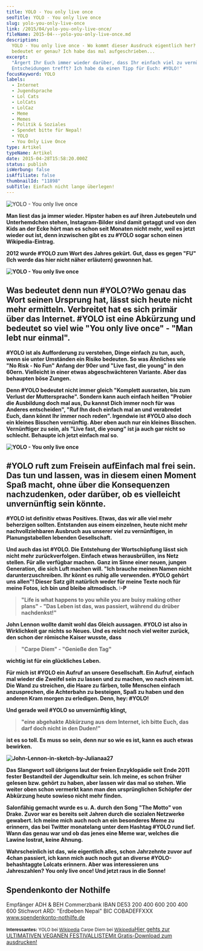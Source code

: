 ```yaml
---
title: YOLO - You only live once
seoTitle: YOLO - You only live once
slug: yolo-you-only-live-once
link: /2015/04/yolo-you-only-live-once/
fileName: 2015-04---yolo-you-only-live-once.md
description:
  YOLO - You only live once - Wo kommt dieser Ausdruck eigentlich her? Und was
  bedeutet er genau? Ich habe das mal aufgeschrieben...
excerpt:
  "Ärgert Ihr Euch immer wieder darüber, dass Ihr einfach viel zu vernünftige
  Entscheidungen trefft? Ich habe da einen Tipp für Euch: #YOLO!"
focusKeyword: YOLO
labels:
  - Internet
  - Jugendsprache
  - Lol Cats
  - LolCats
  - LolCaz
  - Meme
  - Memes
  - Politik & Soziales
  - Spendet bitte für Nepal!
  - YOLO
  - You Only Live Once
type: Artikel
typeName: Artikel
date: 2015-04-28T15:58:20.000Z
status: publish
isWerbung: false
isAffiliate: false
thumbnailId: "11898"
subTitle: Einfach nicht lange überlegen!
---
```


![YOLO - You only live once](http://cardamonchai.com/wp-content/uploads/2015/04/52e.jpg)

<strong>

Man liest das ja immer wieder. Hipster haben es auf ihren Jutebeuteln und
Unterhemdchen stehen, Instagram-Bilder sind damit getaggt und von den Kids an
der Ecke hört man es schon seit Monaten nicht mehr, weil es jetzt wieder out
ist, denn inzwischen gibt es zu #YOLO sogar schon einen Wikipedia-Eintrag.

2012 wurde #YOLO zum Wort des Jahres gekürt. Gut, dass es gegen "FU" (Ich werde
das hier nicht näher erläutern) gewonnen hat.

![YOLO - You only live once](http://cardamonchai.com/wp-content/uploads/2015/04/08b3db396a497d4d96d412a89fb128dc15d3c64c082de4c8759c4ac84161b4ef.jpg)

## Was bedeutet denn nun #YOLO?Wo genau das Wort seinen Ursprung hat, lässt sich heute nicht mehr ermitteln. Verbreitet hat es sich primär über das Internet. #YOLO ist eine Abkürzung und bedeutet so viel wie "You only live once" - "Man lebt nur einmal".

#YOLO ist als Aufforderung zu verstehen, Dinge einfach zu tun, auch, wenn sie
unter Umständen ein Risiko bedeuten. So was Ähnliches wie "No Risk - No Fun"
Anfang der 90er und "Live fast, die young" in den 60ern. Vielleicht in einer
etwas abgeschwächteren Variante. Aber das behaupten böse Zungen.

Denn #YOLO bedeutet nicht immer gleich "Komplett ausrasten, bis zum Verlust der
Muttersprache". Sondern kann auch einfach heißen "Probier die Ausbildung doch
mal aus, Du kannst Dich immer noch für was Anderes entscheiden", "Ruf Ihn doch
einfach mal an und verabredet Euch, dann könnt Ihr immer noch reden". Irgendwie
ist #YOLO also doch ein kleines Bisschen vernünftig. Aber eben auch nur ein
kleines Bisschen. Vernünftiger zu sein, als "Live fast, die young" ist ja auch
gar nicht so schlecht. Behaupte ich jetzt einfach mal so.

![YOLO - You only live once](http://cardamonchai.com/wp-content/uploads/2015/04/lolcat_yolo_by_nothguy-d5xpidr.jpg)

## #YOLO ruft zum Freisein aufEinfach mal frei sein. Das tun und lassen, was in diesem einen Moment Spaß macht, ohne über die Konsequenzen nachzudenken, oder darüber, ob es vielleicht unvernünftig sein könnte.

#YOLO ist definitiv etwas Positives. Etwas, das wir alle viel mehr beherzigen
sollten. Entstanden aus einem einzelnen, heute nicht mehr nachvollziehbaren
Ausbruch aus unserer viel zu vernünftigen, in Planungstabellen lebenden
Gesellschaft.

Und auch das ist #YOLO. Die Entstehung der Wortschöpfung lässt sich nicht mehr
zurückverfolgen. Einfach etwas herausbrüllen, ins Netz stellen. Für alle
verfügbar machen. Ganz im Sinne einer neuen, jungen Generation, die sich Luft
machen will. "Ich brauche meinen Namen nicht darunterzuschreiben. Ihr könnt es
ruhig alle verwenden. #YOLO gehört uns allen"! Dieser Satz gilt natürlich weder
für meine Texte noch für meine Fotos, ich bin und bleibe altmodisch. :-P

<blockquote>"Life is what happens to you while you are buisy making other plans" -
"Das Leben ist das, was passiert, während du drüber nachdenkst!"</blockquote>

John Lennon wollte damit wohl das Gleich aussagen. #YOLO ist also in
Wirklichkeit gar nichts so Neues. Und es reicht noch viel weiter zurück, den
schon der römische Kaiser wusste, dass

<blockquote>"Carpe Diem" - "Genieße den Tag"</blockquote>

wichtig ist für ein glückliches Leben.

Für mich ist #YOLO ein Aufruf an unsere Gesellschaft. Ein Aufruf, einfach mal
wieder die Zweifel sein zu lassen und zu machen, wo nach einem ist. Die Wand zu
streichen, die Haare zu färben, tolle Menschen einfach anzusprechen, die
Achterbahn zu besteigen, Spaß zu haben und den anderen Kram morgen zu erledigen.
Denn, hey: #YOLO!

Und gerade weil #YOLO so unvernünftig klingt,

<blockquote>"eine abgehakte Abkürzung aus dem Internet, ich bitte Euch, das darf doch nicht in den Duden!"</blockquote>

ist es so toll. Es muss so sein, denn nur so wie es ist, kann es auch etwas
bewirken.

![John-Lennon-in-sketch-by-Julianaa27](http://cardamonchai.com/wp-content/uploads/2015/04/John-Lennon-in-sketch-by-Julianaa27-640x641.jpg)

Das Slangwort soll übrigens laut der freien Enzyklopädie seit Ende 2011 fester
Bestandteil der Jugendkultur sein. Ich meine, es schon früher gelesen bzw.
gehört zu haben, aber lassen wir das mal so stehen. Wie weiter oben schon
vermerkt kann man den ursprünglichen Schöpfer der Abkürzung heute sowieso nicht
mehr finden.

Salonfähig gemacht wurde es u. A. durch den Song "The Motto" von Drake. Zuvor
war es bereits seit Jahren durch die sozialen Netzwerke gewabert. Ich meine mich
auch noch an ein besonderes Meme zu erinnern, das bei Twitter monatelang unter
dem Hashtag #YOLO rund lief. Wann das genau war und ob das jenes eine Meme war,
welches die Lawine lostrat, keine Ahnung.

Wahrscheinlich ist das, wie eigentlich alles, schon Jahrzehnte zuvor auf 4chan
passiert, ich kann mich auch noch gut an diverse #YOLO-behashtaggte Lolcats
erinnern. Aber was interessieren uns Jahreszahlen? You only live once! Und jetzt
raus in die Sonne!

## Spendenkonto der Nothilfe</strong>

Empfänger ADH &amp; BEH Commerzbank IBAN DE53 200 400 600 200 400 600 Stichwort
ARD: "Erdbeben Nepal" BIC COBADEFFXXX www.spendenkonto-nothilfe.de

<small><strong>Interessantes:</strong> YOLO bei
<a href="http://de.wikipedia.org/wiki/YOLO" target="_blank" rel="noopener">Wikipedia</a>
Carpe Diem bei
<a href="http://de.wikipedia.org/wiki/Carpe_diem" target="_blank" rel="noopener">Wikipedia</a></small><a class="banner banner-green" href="/2015/03/die-ultimative-vegane-festivalliste"><span class="head">Hier
gehts zur ULTIMATIVEN VEGANEN FESTIVALLISTE</span><span class="text">Mit
Gratis-Download zum ausdrucken!</span></a>
